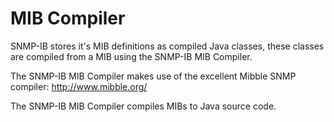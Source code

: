 # MIB Compiler

SNMP-IB stores it's MIB definitions as compiled Java classes, these classes are 
compiled from a MIB using the SNMP-IB MIB Compiler.

The SNMP-IB MIB Compiler makes use of the excellent Mibble SNMP compiler: http://www.mibble.org/

The SNMP-IB MIB Compiler compiles MIBs to Java source code.
